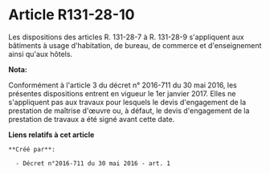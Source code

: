 # Article R131-28-10

Les dispositions des articles R. 131-28-7 à R. 131-28-9 s'appliquent aux bâtiments à usage d'habitation, de bureau, de
commerce et d'enseignement ainsi qu'aux hôtels.

**Nota:**

Conformément à l'article 3 du décret n° 2016-711 du 30 mai 2016, les présentes dispositions entrent en vigueur le 1er janvier
2017. Elles ne s'appliquent pas aux travaux pour lesquels le devis d'engagement de la prestation de maîtrise d'œuvre ou, à
défaut, le devis d'engagement de la prestation de travaux a été signé avant cette date.

**Liens relatifs à cet article**

	**Créé par**:

	  - Décret n°2016-711 du 30 mai 2016 - art. 1
